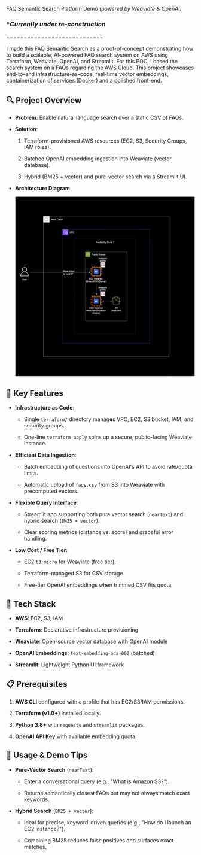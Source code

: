 FAQ Semantic Search Platform Demo *(powered by Weaviate & OpenAI)*

### **Currently under re-construction* 
============================

I made this FAQ Semantic Search as a proof-of-concept demonstrating how to build a scalable, AI-powered FAQ search system on AWS using Terraform, Weaviate, OpenAI, and Streamlit. For this POC, I based the search system on a FAQs regarding the AWS Cloud. This project showcases end-to-end infrastructure-as-code, real-time vector embeddings, containerization of services (Docker) and a polished front-end.


🔍 Project Overview
-------------------

-   **Problem**: Enable natural language search over a static CSV of FAQs.

-   **Solution**:

    1.  Terraform-provisioned AWS resources (EC2, S3, Security Groups, IAM roles).

    2.  Batched OpenAI embedding ingestion into Weaviate (vector database).

    3.  Hybrid (BM25 + vector) and pure-vector search via a Streamlit UI.

-  **Architecture Diagram**

    ![FAQ Semantic Search Diagram](./weaviate-faq-search.png)

🎯 Key Features
---------------

-   **Infrastructure as Code**:

    -   Single `terraform/` directory manages VPC, EC2, S3 bucket, IAM, and security groups.

    -   One-line `terraform apply` spins up a secure, public-facing Weaviate instance.

-   **Efficient Data Ingestion**:

    -   Batch embedding of questions into OpenAI's API to avoid rate/quota limits.

    -   Automatic upload of `faqs.csv` from S3 into Weaviate with precomputed vectors.

-   **Flexible Query Interface**:

    -   Streamlit app supporting both pure vector search (`nearText`) and hybrid search (`BM25 + vector`).

    -   Clear scoring metrics (distance vs. score) and graceful error handling.

-   **Low Cost / Free Tier**:

    -   EC2 `t3.micro` for Weaviate (free tier).

    -   Terraform-managed S3 for CSV storage.

    -   Free-tier OpenAI embeddings when trimmed CSV fits quota.

🚀 Tech Stack
-------------

-   **AWS**: EC2, S3, IAM

-   **Terraform**: Declarative infrastructure provisioning

-   **Weaviate**: Open-source vector database with OpenAI module

-   **OpenAI Embeddings**: `text-embedding-ada-002` (batched)

-   **Streamlit**: Lightweight Python UI framework

📋 Prerequisites
----------------

1.  **AWS CLI** configured with a profile that has EC2/S3/IAM permissions.

2.  **Terraform (v1.0+)** installed locally.

3.  **Python 3.8+** with `requests` and `streamlit` packages.

4.  **OpenAI API Key** with available embedding quota.

🧰 Usage & Demo Tips
--------------------

-   **Pure-Vector Search** (`nearText`):

    -   Enter a conversational query (e.g., "What is Amazon S3?").

    -   Returns semantically closest FAQs but may not always match exact keywords.

-   **Hybrid Search** (`BM25 + vector`):

    -   Ideal for precise, keyword-driven queries (e.g., "How do I launch an EC2 instance?").

    -   Combining BM25 reduces false positives and surfaces exact matches.
